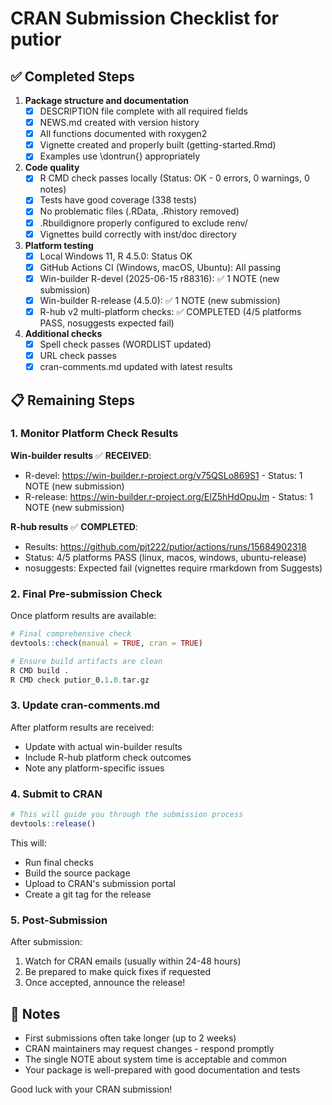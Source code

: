 # CRAN Submission Checklist for putior

## ✅ Completed Steps

1. **Package structure and documentation**
   - [x] DESCRIPTION file complete with all required fields
   - [x] NEWS.md created with version history
   - [x] All functions documented with roxygen2
   - [x] Vignette created and properly built (getting-started.Rmd)
   - [x] Examples use \dontrun{} appropriately

2. **Code quality**
   - [x] R CMD check passes locally (Status: OK - 0 errors, 0 warnings, 0 notes)
   - [x] Tests have good coverage (338 tests)
   - [x] No problematic files (.RData, .Rhistory removed)
   - [x] .Rbuildignore properly configured to exclude renv/
   - [x] Vignettes build correctly with inst/doc directory

3. **Platform testing**
   - [x] Local Windows 11, R 4.5.0: Status OK
   - [x] GitHub Actions CI (Windows, macOS, Ubuntu): All passing
   - [x] Win-builder R-devel (2025-06-15 r88316): ✅ 1 NOTE (new submission)
   - [x] Win-builder R-release (4.5.0): ✅ 1 NOTE (new submission)
   - [x] R-hub v2 multi-platform checks: ✅ COMPLETED (4/5 platforms PASS, nosuggests expected fail)

4. **Additional checks**
   - [x] Spell check passes (WORDLIST updated)
   - [x] URL check passes
   - [x] cran-comments.md updated with latest results

## 📋 Remaining Steps

### 1. Monitor Platform Check Results

**Win-builder results** ✅ **RECEIVED**:
- R-devel: https://win-builder.r-project.org/v75QSLo869S1 - Status: 1 NOTE (new submission)
- R-release: https://win-builder.r-project.org/EIZ5hHdOpuJm - Status: 1 NOTE (new submission)

**R-hub results** ✅ **COMPLETED**:
- Results: https://github.com/pjt222/putior/actions/runs/15684902318
- Status: 4/5 platforms PASS (linux, macos, windows, ubuntu-release)
- nosuggests: Expected fail (vignettes require rmarkdown from Suggests)

### 2. Final Pre-submission Check

Once platform results are available:

```r
# Final comprehensive check
devtools::check(manual = TRUE, cran = TRUE)

# Ensure build artifacts are clean
R CMD build .
R CMD check putior_0.1.0.tar.gz
```

### 3. Update cran-comments.md

After platform results are received:
- Update with actual win-builder results
- Include R-hub platform check outcomes
- Note any platform-specific issues

### 4. Submit to CRAN

```r
# This will guide you through the submission process
devtools::release()
```

This will:
- Run final checks
- Build the source package
- Upload to CRAN's submission portal
- Create a git tag for the release

### 5. Post-Submission

After submission:
1. Watch for CRAN emails (usually within 24-48 hours)
2. Be prepared to make quick fixes if requested
3. Once accepted, announce the release!

## 📝 Notes

- First submissions often take longer (up to 2 weeks)
- CRAN maintainers may request changes - respond promptly
- The single NOTE about system time is acceptable and common
- Your package is well-prepared with good documentation and tests

Good luck with your CRAN submission!